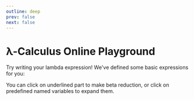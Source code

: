 ```yaml
---
outline: deep
prev: false
next: false
---
```


# λ-Calculus Online Playground

Try writing your lambda expression! We've defined some basic expressions for you:

<script setup>
import LambdaPlayground from '../../components/LambdaPlayground.vue'
import { data } from '../../components/playground.data'
</script>

<LambdaDefs :file="data" />

You can click on underlined part to make beta reduction,
or click on predefined named variables to expand them.

<ClientOnly>
  <LambdaPlayground />
</ClientOnly>